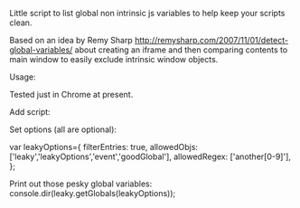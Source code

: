 Little script to list global non intrinsic js variables to help keep your scripts clean. 

Based on an idea by Remy Sharp http://remysharp.com/2007/11/01/detect-global-variables/ about creating an iframe and then comparing contents to main window to easily exclude intrinsic window objects.

Usage:

Tested just in Chrome at present.

Add script:
<script src="leaky.js"></script>

Set options (all are optional):

var leakyOptions={
filterEntries: true,
allowedObjs: ['leaky','leakyOptions','event','goodGlobal'],
allowedRegex: ['another[0-9]'],
};

Print out those pesky global variables:
console.dir(leaky.getGlobals(leakyOptions));
